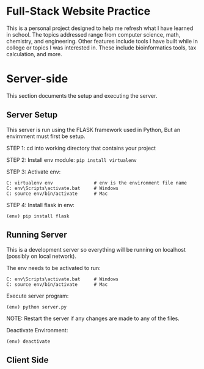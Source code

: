 # Full-Stack Website Practice

This is a personal project designed to help me refresh what I have learned in school. The topics addressed range from computer science, math, chemistry, and engineering. Other features include tools I have built while in college or topics I was interested in. These include bioinformatics tools, tax calculation, and more.

# Server-side

This section documents the setup and executing the server.

## Server Setup

This server is run using the FLASK framework used in Python, But an envirnment must first be setup.

STEP 1: cd into working directory that contains your project  

STEP 2: Install env module: `pip install virtualenv`  

STEP 3: Activate env:  
```
C: virtualenv env               # env is the environment file name
C: env\Scripts\activate.bat     # Windows
C: source env/bin/activate      # Mac
```  

STEP 4: Install flask in env:  
```
(env) pip install flask
```  


## Running Server

This is a development server so everything will be running on localhost (possibly on local network).

The env needs to be activated to run:  
```
C: env\Scripts\activate.bat     # Windows
C: source env/bin/activate      # Mac
```

Execute server program:  
```
(env) python server.py
```

NOTE: Restart the server if any changes are made to any of the files.

Deactivate Environment:  
```
(env) deactivate
```


## Client Side
